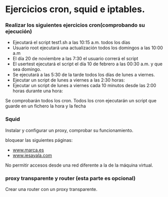 # Ejercicios cron, squid e iptables.
### Realizar los siguientes ejercicios cron(comprobando su ejecución)
- Ejecutará el script test1.sh a las 10:15 a.m. todos los días
- Usuario root ejecutará una actualización todos los domingos a las 10:00 a.m
- El día 20 de noviembre a las 7:30 el usuario correrá el script
- El usertest ejecutará el script el día 10 de febrero a las 00:30 a.m. y que sea domingo.
- Se ejecutará a las 5:30 de la tarde todos los días de lunes a viernes.
- Ejecutar un script de lunes a viernes a las 2:30 horas:
- Ejecutar un script de lunes a viernes cada 10 minutos desde las 2:00 horas durante una hora:

Se comprobarán todos los cron.
Todos los cron ejecutarán un script que guarde en un fichero la hora y la fecha

### Squid
Instalar y configurar un proxy, comprobar su funcionamiento.

 bloquear las siguientes páginas:

- www.marca.es
- www.iesayala.com

No permitir accesos desde una red diferente a la de la máquina virtual.

### proxy transparente y router (esta parte es opcional)

Crear una router con un proxy transparente.


